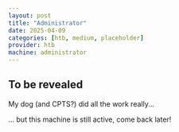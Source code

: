 ```yaml
---
layout: post
title: "Administrator"
date: 2025-04-09
categories: [htb, medium, placeholder]
provider: htb
machine: administrator
---
```


## To be revealed
My dog (and CPTS?) did all the work really...

... but this machine is still active, come back later!
